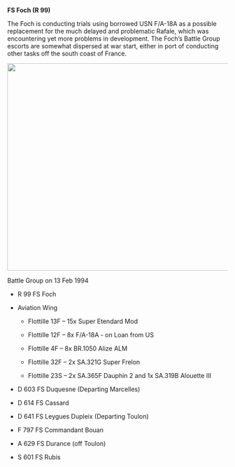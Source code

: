 **FS Foch (R 99)**

The Foch is conducting trials using borrowed USN F/A-18A as a possible
replacement for the much delayed and problematic Rafale, which was
encountering yet more problems in development. The Foch’s Battle Group
escorts are somewhat dispersed at war start, either in port of
conducting other tasks off the south coast of France.

<img src="/assets\images\nato\fr\navy\carriers\foch\media\image1.jpg" style="width:5.90625in;height:4.92188in" />

Battle Group on 13 Feb 1994

-   R 99 FS Foch

-   Aviation Wing

    -   Flottille 13F – 15x Super Etendard Mod

    -   Flottille 12F – 8x F/A-18A - on Loan from US

    -   Flottille 4F – 8x BR.1050 Alize ALM

    -   Flottille 32F – 2x SA.321G Super Frelon

    -   Flottille 23S – 2x SA.365F Dauphin 2 and 1x SA.319B Alouette III

-   D 603 FS Duquesne (Departing Marcelles)

-   D 614 FS Cassard

-   D 641 FS Leygues Dupleix (Departing Toulon)

-   F 797 FS Commandant Bouan

-   A 629 FS Durance (off Toulon)

-   S 601 FS Rubis
